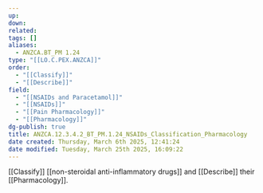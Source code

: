 ```yaml
---
up: 
down: 
related: 
tags: []
aliases:
  - ANZCA.BT_PM 1.24
type: "[[LO.C.PEX.ANZCA]]"
order:
  - "[[Classify]]"
  - "[[Describe]]"
field:
  - "[[NSAIDs and Paracetamol]]"
  - "[[NSAIDs]]"
  - "[[Pain Pharmacology]]"
  - "[[Pharmacology]]"
dg-publish: true
title: ANZCA.12.3.4.2_BT_PM.1.24_NSAIDs_Classification_Pharmacology
date created: Thursday, March 6th 2025, 12:41:24
date modified: Tuesday, March 25th 2025, 16:09:22
---
```


[[Classify]] [[non-steroidal anti-inflammatory drugs]] and [[Describe]] their [[Pharmacology]].
